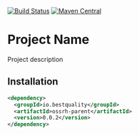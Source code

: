 [![Build Status](https://img.shields.io/travis/ruffkat/ossrh-parent/master?color=green)](https://travis-ci.com/ruffkat/ossrh-parent)
[![Maven Central](https://img.shields.io/maven-central/v/io.bestquality/ossrh-parent.svg?color=green&label=maven%20central)](https://search.maven.org/search?q=g:io.bestquality%20AND%20a:ossrh-parent)

# Project Name
Project description

## Installation
```xml
<dependency>
  <groupId>io.bestquality</groupId>
  <artifactId>ossrh-parent</artifactId>
  <version>0.0.2</version>
</dependency>
```